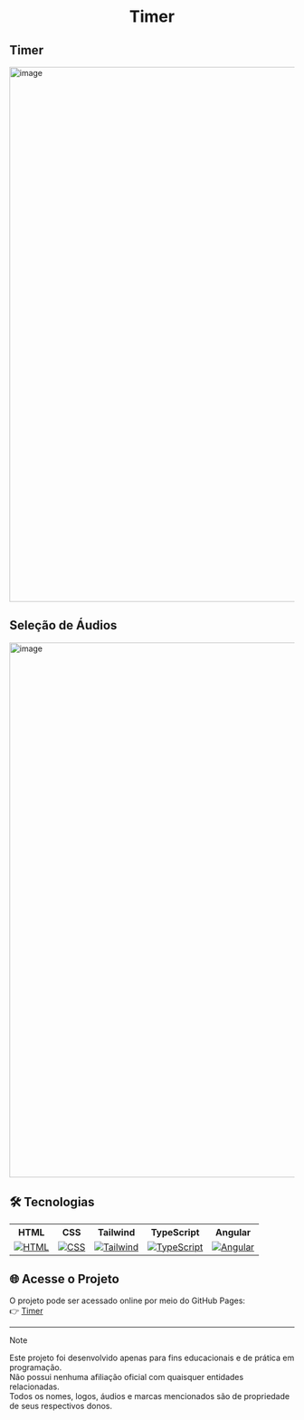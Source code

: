 <h1 align="center"> Timer </h1>

<h2>Timer</h2>
<img width="1920" height="945" alt="image" src="https://github.com/user-attachments/assets/11373877-8fe6-4f7f-97ed-fadffebadc14" />

<h2>Seleção de Áudios</h2>
<img width="1920" height="945" alt="image" src="https://github.com/user-attachments/assets/613eb356-1366-4704-8194-dd406d6f21ef" />

## 🛠 Tecnologias

<div align="center">
  <table>
    <tr>
      <th>HTML</th>
      <th>CSS</th>
      <th>Tailwind</th>
      <th>TypeScript</th>
  	  <th>Angular</th>
    </tr>
    <tr>
      <td align="center"><a href="https://skillicons.dev"><img src="https://skillicons.dev/icons?i=html" alt="HTML"></a></td>
      <td align="center"><a href="https://skillicons.dev"><img src="https://skillicons.dev/icons?i=css" alt="CSS"></a></td>
      <td align="center"><a href="https://skillicons.dev"><img src="https://skillicons.dev/icons?i=tailwind" alt="Tailwind"></a></td>
      <td align="center"><a href="https://skillicons.dev"><img src="https://skillicons.dev/icons?i=typescript" alt="TypeScript"></a></td>
  	  <td align="center"><a href="https://skillicons.dev"><img src="https://skillicons.dev/icons?i=angular" alt="Angular"></a></td>
    </tr>
  </table>
</div>

## 🌐 Acesse o Projeto
O projeto pode ser acessado online por meio do GitHub Pages: <br>
👉 [Timer](https://joaocriminacio.github.io/Timer/)

---

> [!NOTE]
> Este projeto foi desenvolvido apenas para fins educacionais e de prática em programação.  
> Não possui nenhuma afiliação oficial com quaisquer entidades relacionadas.  
> Todos os nomes, logos, áudios e marcas mencionados são de propriedade de seus respectivos donos.
